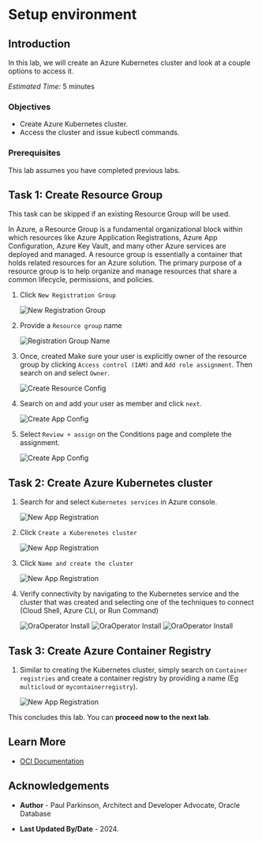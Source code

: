 # Setup environment

## Introduction

In this lab, we will create an Azure Kubernetes cluster and look at a couple options to access it.

*Estimated Time:* 5 minutes

### Objectives

* Create Azure Kubernetes cluster.
* Access the cluster and issue kubectl commands.

### Prerequisites

This lab assumes you have completed previous labs.

## Task 1: Create Resource Group

   This task can be skipped if an existing Resource Group will be used.

   In Azure, a Resource Group is a fundamental organizational block within which resources like Azure Application Registrations, Azure App Configuration, Azure Key Vault, and many other Azure services are deployed and managed. A resource group is essentially a container that holds related resources for an Azure solution. The primary purpose of a resource group is to help organize and manage resources that share a common lifecycle, permissions, and policies.

   1. Click `New Registration Group`

      ![New Registration Group](images/newregistrationgroup.png)

   2. Provide a `Resource group` name

      ![Registration Group Name](images/resourcegroupcreate.png)

   3. Once, created Make sure your user is explicitly owner of the resource group by clicking `Access control (IAM)` and `Add role assignment`.  Then search on and select `Owner`.

      ![Create Resource Config](images/resourcegrouprole.png)

   4. Search on and add your user as member and click `next`.

      ![Create App Config](images/resourcegroupaddmembers.png)

   5. Select `Review + assign` on the Conditions page and complete the assignment.

      ![Create App Config](images/resourcegroupaddconditions.png)


## Task 2: Create Azure Kubernetes cluster

   1. Search for and select `Kubernetes services` in Azure console.

      ![New App Registration](images/kubernetessearch.png)

   2. Click `Create a Kuberenetes cluster`

      ![New App Registration](images/kubernetescreate.png)

   3. Click `Name and create the cluster`

      ![New App Registration](images/kubernetesname.png)

   4. Verify connectivity by navigating to the Kubernetes service and the cluster that was created and selecting one of the techniques to connect (Cloud Shell, Azure CLI, or Run Command)

      ![OraOperator Install](images/searchforaks.png)
      ![OraOperator Install](images/connectbuttonforaks.png)
      ![OraOperator Install](images/connecttoakeoptions.png)

## Task 3: Create Azure Container Registry

   1. Similar to creating the Kubernetes cluster, simply search on `Container registries` and create a container registry by providing a name (Eg `multicloud` or `mycontainerregistry`).

      ![New App Registration](images/createcontainerregistry.png)



This concludes this lab. You can **proceed now to the next lab**.

## Learn More

* [OCI Documentation](https://docs.oracle.com/en-us/iaas/Content/home.htm)

## Acknowledgements

* **Author** - Paul Parkinson, Architect and Developer Advocate, Oracle Database

* **Last Updated By/Date** - 2024.